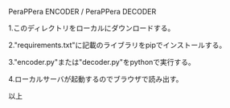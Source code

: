 PeraPPera ENCODER / PeraPPera DECODER

1.このディレクトリをローカルにダウンロードする。

2."requirements.txt"に記載のライブラリをpipでインストールする。

3."encoder.py"または"decoder.py"をpythonで実行する。

4.ローカルサーバが起動するのでブラウザで読み出す。

以上
